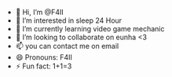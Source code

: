 - 👋 Hi, I’m @F4II
- 👀 I’m interested in sleep 24 Hour
- 🌱 I’m currently learning video game mechanic
- 💞️ I’m looking to collaborate on eunha <3
- 📫 you can contact me on email 
- 😄 Pronouns: F4II
- ⚡ Fun fact: 1+1=3 

<!---
F4II/F4II is a ✨ special ✨ repository because its `README.md` (this file) appears on your GitHub profile.
You can click the Preview link to take a look at your changes.
--->
